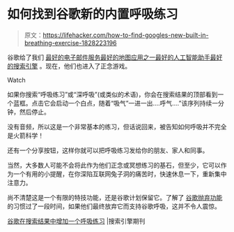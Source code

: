 # 如何找到谷歌新的内置呼吸练习

> 原文：<https://lifehacker.com/how-to-find-googles-new-built-in-breathing-exercise-1828223196>

谷歌给了我们 [最好的电子邮件服务](https://lifehacker.com/tag/gmail)[最好的地图应用](https://lifehacker.com/tag/google-maps)[之一最好的人工智能助手](https://lifehacker.com/all-the-things-you-can-do-with-google-assistant-that-yo-1787444497)[最好的搜索引擎](https://lifehacker.com/the-tiny-essential-google-tricks-for-way-better-search-1826791031) 。现在，他们也进入了正念游戏。

Watch

如果你搜索“呼吸练习”或“深呼吸”(或类似的术语)，你会在搜索结果的顶部看到一个蓝框。点击它会启动一个白点，随着“吸气”一进一出....呼气….”该序列持续一分钟，然后停止。

没有音频，所以这是一个非常基本的练习，但话说回来，被告知如何呼吸并不完全是火箭科学！

还有一个分享按钮，这样你就可以把呼吸练习发给你的朋友、家人和同事。

当然，大多数人可能不会将此作为他们正念或冥想练习的基石，但至少，它可以作为一个有用的小提醒，在你深陷互联网兔子洞的痛苦时，快速休息一下，重新集中注意力。

尚不清楚这是一个有限的特技功能，还是谷歌计划保留它。了解了 [谷歌抛弃功能](https://lifehacker.com/top-10-services-google-killed-off-1792897076) 的习惯过了一段时间，如果他们最终放弃它而支持谷歌呼吸，这并不令人震惊。

[谷歌在搜索结果中增加一个呼吸练习](https://www.searchenginejournal.com/google-adds-a-breathing-exercise-to-search-results/263855/) |搜索引擎期刊